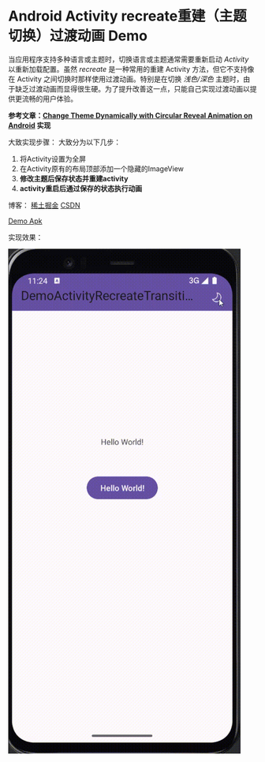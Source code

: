 # Android Activity recreate重建（主题切换）过渡动画 Demo
当应用程序支持多种语言或主题时，切换语言或主题通常需要重新启动 *Activity* 以重新加载配置。虽然 *recreate* 是一种常用的重建 Activity 方法，但它不支持像在 Activity 之间切换时那样使用过渡动画。特别是在切换 *浅色/深色* 主题时，由于缺乏过渡动画而显得很生硬。为了提升改善这一点，只能自己实现过渡动画以提供更流畅的用户体验。

**参考文章：[Change Theme Dynamically with Circular Reveal Animation on Android](https://proandroiddev.com/change-theme-dynamically-with-circular-reveal-animation-on-android-8cd574f5f0d8) 实现**

大致实现步骤：
大致分为以下几步：

1. 将Activity设置为全屏
2. 在Activity原有的布局顶部添加一个隐藏的ImageView
3. **修改主题后保存状态并重建activity**
4. **activity重启后通过保存的状态执行动画**

博客：
[稀土掘金](https://juejin.cn/post/7335959102487003186)
[CSDN](https://blog.csdn.net/qq_45925230/article/details/136126818)

[Demo Apk](releases)

实现效果：

![效果图](screenshot/ActivityRecreateTransition.gif)
